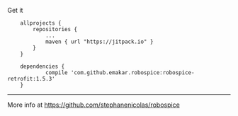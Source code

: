 
Get it
```
	allprojects {
		repositories {
			...
			maven { url "https://jitpack.io" }
		}
	}
	
	dependencies {
	        compile 'com.github.emakar.robospice:robospice-retrofit:1.5.3'
	}
```
---------
More info at https://github.com/stephanenicolas/robospice
